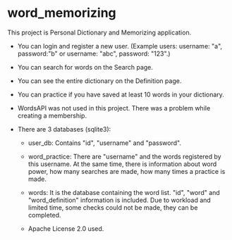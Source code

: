 # word_memorizing
This project is Personal Dictionary and Memorizing application.
- You can login and register a new user. (Example users: username: "a",  password:"b" or username: "abc", password: "123".)
- You can search for words on the Search page.
- You can see the entire dictionary on the Definition page.
- You can practice if you have saved at least 10 words in your dictionary.
- WordsAPI was not used in this project. There was a problem while creating a membership.
- There are 3 databases (sqlite3):

  - user_db: Contains "id", "username" and "password".
  - word_practice: There are "username" and the words registered by this username. At the same time, there is information about word power, how many searches are made, how many times a practice is made.
  - words: It is the database containing the word list. "id", "word" and "word_definition" information is included.
Due to workload and limited time, some checks could not be made, they can be completed. 

  - Apache License 2.0 used.
